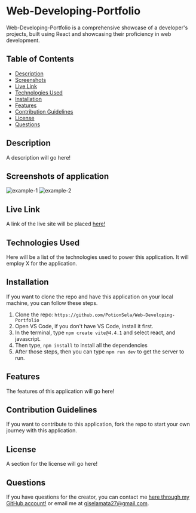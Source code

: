 # Web-Developing-Portfolio
Web-Developing-Portfolio is a comprehensive showcase of a developer's projects, built using React and showcasing their proficiency in web development. 


## Table of Contents
- [Description](#description)
- [Screenshots](#screenshots)
- [Live Link](#live-link)
- [Technologies Used](#technologies-used)
- [Installation](#installation)
- [Features](#features)
- [Contribution Guidelines](#contribution-guidelines)
- [License](#license)
- [Questions](#questions)

## Description
A description will go here!


## Screenshots of application
![example-1](./example-goes-here)
![example-2](./example-goes-here)


## Live Link
A link of the live site will be placed [here!](https://example.com)


## Technologies Used
Here will be a list of the technologies used to power this application. It will employ X for the application.


## Installation
If you want to clone the repo and have this application on your local machine, you can follow these steps.
1. Clone the repo: `https://github.com/PotionSela/Web-Developing-Portfolio`
2. Open VS Code, if you don't have VS Code, install it first.
3. In the terminal, type `npm create vite@4.4.1` and select react, and javascript.
4. Then type, `npm install` to install all the dependencies
5. After those steps, then you can type `npm run dev` to get the server to run.


## Features
The features of this application will go here!


## Contribution Guidelines
If you want to contribute to this application, fork the repo to start your own journey with this application.


## License
A section for the license will go here!


## Questions
If you have questions for the creator, you can contact me [here through my GitHub account!](https://github.com/PotionSela) or email me at giselamata27@gmail.com.
